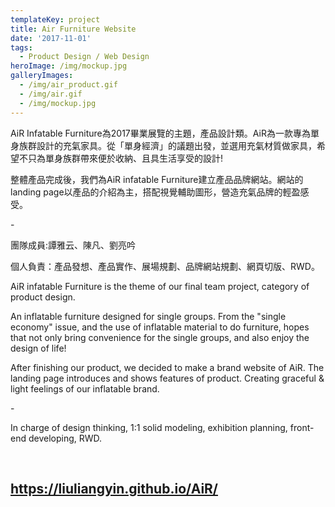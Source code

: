 ```yaml
---
templateKey: project
title: Air Furniture Website
date: '2017-11-01'
tags:
  - Product Design / Web Design
heroImage: /img/mockup.jpg
galleryImages:
  - /img/air_product.gif
  - /img/air.gif
  - /img/mockup.jpg
---
```

AiR Infatable Furniture為2017畢業展覽的主題，產品設計類。AiR為一款專為單身族群設計的充氣家具。從「單身經濟」的議題出發，並選用充氣材質做家具，希望不只為單身族群帶來便於收納、且具生活享受的設計! 

整體產品完成後，我們為AiR infatable Furniture建立產品品牌網站。網站的landing page以產品的介紹為主，搭配視覺輔助圖形，營造充氣品牌的輕盈感受。 

\-

團隊成員:譚雅云、陳凡、劉亮吟

個人負責：產品發想、產品實作、展場規劃、品牌網站規劃、網頁切版、RWD。

AiR infatable Furniture is the theme of our final team project, category of product design. 

An inflatable furniture designed for single groups. From the "single economy" issue, and the use of inflatable material to do furniture, hopes that not only bring convenience for the single groups, and also enjoy the design of life! 

After finishing our product, we decided to make a brand website of AiR. The landing page introduces and shows features of product. Creating graceful & light feelings of our inflatable brand. 

\-

In charge of design thinking, 1:1 solid modeling, exhibition planning, front-end developing, RWD.

<br/>

## https://liuliangyin.github.io/AiR/
